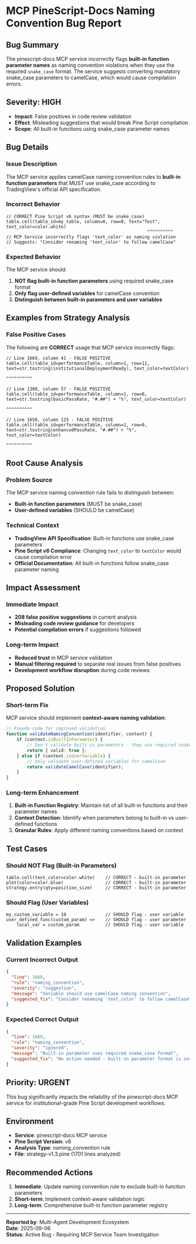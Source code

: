 # MCP PineScript-Docs Naming Convention Bug Report

## Bug Summary
The pinescript-docs MCP service incorrectly flags **built-in function parameter names** as naming convention violations when they use the required `snake_case` format. The service suggests converting mandatory snake_case parameters to camelCase, which would cause compilation errors.

## Severity: HIGH
- **Impact**: False positives in code review validation
- **Effect**: Misleading suggestions that would break Pine Script compilation
- **Scope**: All built-in functions using snake_case parameter names

## Bug Details

### Issue Description
The MCP service applies camelCase naming convention rules to **built-in function parameters** that MUST use snake_case according to TradingView's official API specification.

### Incorrect Behavior
```pinescript
// CORRECT Pine Script v6 syntax (MUST be snake_case)
table.cell(table_id=my_table, column=0, row=0, text="Test", text_color=color.white)
                                                      ^^^^^^^^^^
// MCP Service incorrectly flags 'text_color' as naming violation
// Suggests: "Consider renaming 'text_color' to follow camelCase"
```

### Expected Behavior
The MCP service should:
1. **NOT flag built-in function parameters** using required snake_case format
2. **Only flag user-defined variables** for camelCase convention
3. **Distinguish between built-in parameters and user variables**

## Examples from Strategy Analysis

### False Positive Cases
The following are **CORRECT** usage that MCP service incorrectly flags:

```pinescript
// Line 1669, column 41 - FALSE POSITIVE
table.cell(table_id=performanceTable, column=1, row=11, text=str.tostring(institutionalDeploymentReady), text_color=textColor)
                                                                                                          ^^^^^^^^^^

// Line 1300, column 57 - FALSE POSITIVE  
table.cell(table_id=performanceTable, column=1, row=0, text=str.tostring(basicPassRate, "#.##") + "%", text_color=textColor)
                                                                                                         ^^^^^^^^^^

// Line 1658, column 125 - FALSE POSITIVE
table.cell(table_id=performanceTable, column=1, row=9, text=str.tostring(enhancedPassRate, "#.##") + "%", text_color=textColor)
                                                                                                              ^^^^^^^^^^
```

## Root Cause Analysis

### Problem Source
The MCP service naming convention rule fails to distinguish between:
- **Built-in function parameters** (MUST be snake_case)
- **User-defined variables** (SHOULD be camelCase)

### Technical Context
- **TradingView API Specification**: Built-in functions use snake_case parameters
- **Pine Script v6 Compliance**: Changing `text_color` to `textColor` would cause compilation error
- **Official Documentation**: All built-in functions follow snake_case parameter naming

## Impact Assessment

### Immediate Impact
- **208 false positive suggestions** in current analysis
- **Misleading code review guidance** for developers
- **Potential compilation errors** if suggestions followed

### Long-term Impact
- **Reduced trust** in MCP service validation
- **Manual filtering required** to separate real issues from false positives
- **Development workflow disruption** during code reviews

## Proposed Solution

### Short-term Fix
MCP service should implement **context-aware naming validation**:

```typescript
// Pseudo-code for improved validation
function validateNamingConvention(identifier, context) {
    if (context.isBuiltInParameter) {
        // Don't validate built-in parameters - they use required snake_case
        return { valid: true };
    } else if (context.isUserVariable) {
        // Only validate user-defined variables for camelCase
        return validateCamelCase(identifier);
    }
}
```

### Long-term Enhancement
1. **Built-in Function Registry**: Maintain list of all built-in functions and their parameter names
2. **Context Detection**: Identify when parameters belong to built-in vs user-defined functions  
3. **Granular Rules**: Apply different naming conventions based on context

## Test Cases

### Should NOT Flag (Built-in Parameters)
```pinescript
table.cell(text_color=color.white)    // CORRECT - built-in parameter
plot(color=color.blue)                // CORRECT - built-in parameter  
strategy.entry(qty=position_size)     // CORRECT - built-in parameter
```

### Should Flag (User Variables)
```pinescript
my_custom_variable = 10               // SHOULD flag - user variable
user_defined_func(custom_param) =>    // SHOULD flag - user parameter
    local_var = custom_param          // SHOULD flag - user variable
```

## Validation Examples

### Current Incorrect Output
```json
{
  "line": 1669,
  "rule": "naming_convention", 
  "severity": "suggestion",
  "message": "Variable should use camelCase naming convention",
  "suggested_fix": "Consider renaming 'text_color' to follow camelCase"
}
```

### Expected Correct Output
```json
{
  "line": 1669,
  "rule": "naming_convention",
  "severity": "ignored", 
  "message": "Built-in parameter uses required snake_case format",
  "suggested_fix": "No action needed - built-in parameter format is correct"
}
```

## Priority: URGENT
This bug significantly impacts the reliability of the pinescript-docs MCP service for institutional-grade Pine Script development workflows.

## Environment
- **Service**: pinescript-docs MCP service
- **Pine Script Version**: v6
- **Analysis Type**: naming_convention rule
- **File**: strategy-v1.3.pine (1701 lines analyzed)

## Recommended Actions
1. **Immediate**: Update naming convention rule to exclude built-in function parameters
2. **Short-term**: Implement context-aware validation logic
3. **Long-term**: Comprehensive built-in function parameter registry

---

**Reported by**: Multi-Agent Development Ecosystem  
**Date**: 2025-09-06  
**Status**: Active Bug - Requiring MCP Service Team Investigation